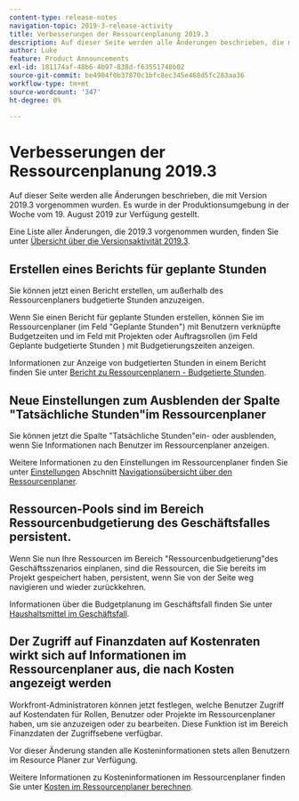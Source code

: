 ```yaml
---
content-type: release-notes
navigation-topic: 2019-3-release-activity
title: Verbesserungen der Ressourcenplanung 2019.3
description: Auf dieser Seite werden alle Änderungen beschrieben, die mit Version 2019.3 vorgenommen wurden. Es wurde in der Produktionsumgebung in der Woche vom 19. August 2019 zur Verfügung gestellt.
author: Luke
feature: Product Announcements
exl-id: 181174af-48b6-4b97-838d-f63551748b02
source-git-commit: be4904f0b37870c1bfc8ec345e468d5fc283aa36
workflow-type: tm+mt
source-wordcount: '347'
ht-degree: 0%

---
```


# Verbesserungen der Ressourcenplanung 2019.3

Auf dieser Seite werden alle Änderungen beschrieben, die mit Version 2019.3 vorgenommen wurden. Es wurde in der Produktionsumgebung in der Woche vom 19. August 2019 zur Verfügung gestellt.

Eine Liste aller Änderungen, die 2019.3 vorgenommen wurden, finden Sie unter [Übersicht über die Versionsaktivität 2019.3](../../../../product-announcements/product-releases/quarterly-release-archive/2019.3-release-activity/2019.3-release-activity-overview.md).

## Erstellen eines Berichts für geplante Stunden

Sie können jetzt einen Bericht erstellen, um außerhalb des Ressourcenplaners budgetierte Stunden anzuzeigen.

Wenn Sie einen Bericht für geplante Stunden erstellen, können Sie im Ressourcenplaner (im Feld &quot;Geplante Stunden&quot;) mit Benutzern verknüpfte Budgetzeiten und im Feld mit Projekten oder Auftragsrollen (im Feld Geplante budgetierte Stunden ) mit Budgetierungszeiten anzeigen.

Informationen zur Anzeige von budgetierten Stunden in einem Bericht finden Sie unter [Bericht zu Ressourcenplanern - Budgetierte Stunden](../../../../resource-mgmt/resource-planning/report-on-budgeted-hours.md).

## Neue Einstellungen zum Ausblenden der Spalte &quot;Tatsächliche Stunden&quot;im Ressourcenplaner

Sie können jetzt die Spalte &quot;Tatsächliche Stunden&quot;ein- oder ausblenden, wenn Sie Informationen nach Benutzer im Ressourcenplaner anzeigen.

Weitere Informationen zu den Einstellungen im Ressourcenplaner finden Sie unter [Einstellungen](../../../../resource-mgmt/resource-planning/resource-planner-navigation.md#settings) Abschnitt [Navigationsübersicht über den Ressourcenplaner](../../../../resource-mgmt/resource-planning/resource-planner-navigation.md).

## Ressourcen-Pools sind im Bereich Ressourcenbudgetierung des Geschäftsfalles persistent.

Wenn Sie nun Ihre Ressourcen im Bereich &quot;Ressourcenbudgetierung&quot;des Geschäftsszenarios einplanen, sind die Ressourcen, die Sie bereits im Projekt gespeichert haben, persistent, wenn Sie von der Seite weg navigieren und wieder zurückkehren.

Informationen über die Budgetplanung im Geschäftsfall finden Sie unter [Haushaltsmittel im Geschäftsfall](../../../../manage-work/projects/define-a-business-case/budget-resources-in-business-case.md).

## Der Zugriff auf Finanzdaten auf Kostenraten wirkt sich auf Informationen im Ressourcenplaner aus, die nach Kosten angezeigt werden

Workfront-Administratoren können jetzt festlegen, welche Benutzer Zugriff auf Kostendaten für Rollen, Benutzer oder Projekte im Ressourcenplaner haben, um sie anzuzeigen oder zu bearbeiten. Diese Funktion ist im Bereich Finanzdaten der Zugriffsebene verfügbar.

Vor dieser Änderung standen alle Kosteninformationen stets allen Benutzern im Resource Planer zur Verfügung.

Weitere Informationen zu Kosteninformationen im Ressourcenplaner finden Sie unter [Kosten im Ressourcenplaner berechnen](../../../../resource-mgmt/resource-planning/calculate-costs-resource-planner.md).


